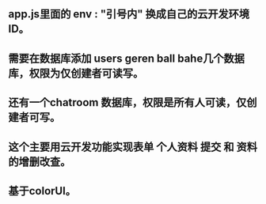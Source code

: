 ## app.js里面的 env : "引号内" 换成自己的云开发环境ID。 ##
## 需要在数据库添加 users geren ball bahe几个数据库，权限为仅创建者可读写。 ##
## 还有一个chatroom 数据库，权限是所有人可读，仅创建者可写。 ##
## 这个主要用云开发功能实现表单 个人资料 提交 和 资料的增删改查。 ##
## 基于colorUI。 ##
